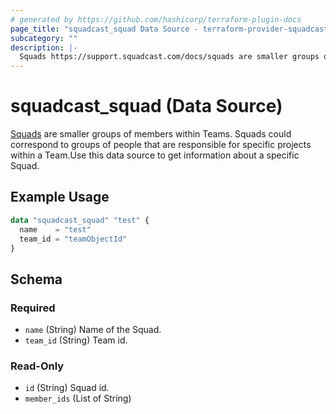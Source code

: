 ```yaml
---
# generated by https://github.com/hashicorp/terraform-plugin-docs
page_title: "squadcast_squad Data Source - terraform-provider-squadcast"
subcategory: ""
description: |-
  Squads https://support.squadcast.com/docs/squads are smaller groups of members within Teams. Squads could correspond to groups of people that are responsible for specific projects within a Team.Use this data source to get information about a specific Squad.
---
```


# squadcast_squad (Data Source)

[Squads](https://support.squadcast.com/docs/squads) are smaller groups of members within Teams. Squads could correspond to groups of people that are responsible for specific projects within a Team.Use this data source to get information about a specific Squad.

## Example Usage

```terraform
data "squadcast_squad" "test" {
  name    = "test"
  team_id = "teamObjectId"
}
```

<!-- schema generated by tfplugindocs -->
## Schema

### Required

- `name` (String) Name of the Squad.
- `team_id` (String) Team id.

### Read-Only

- `id` (String) Squad id.
- `member_ids` (List of String)


